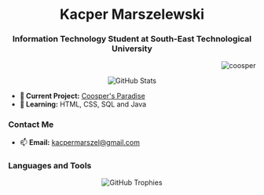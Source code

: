 <h1 align="center">Kacper Marszelewski</h1>
<h3 align="center">Information Technology Student at South-East Technological University</h3>

<p align="right"> <img src="https://komarev.com/ghpvc/?username=coosper&label=Profile%20views&color=0e75b6&style=flat" alt="coosper" /> </p>

<p align="center">
  <img src="https://github-readme-stats.vercel.app/api?username=coosper" alt="GitHub Stats" />
</p>

- **🔭 Current Project:** [Coosper's Paradise](coosper.github.io)
- **🌱 Learning:** HTML, CSS, SQL and Java

<h3>Contact Me</h3>

- 📫 **Email:** <a href="mailto:kacpermarszel@gmail.com">kacpermarszel@gmail.com</a>

<h3>Languages and Tools</h3>

<p>
  <!-- Icons grid here -->
</p>

<p align="center">
  <img src="https://github-profile-trophy.vercel.app/?username=coosper" alt="GitHub Trophies" />
</p>
